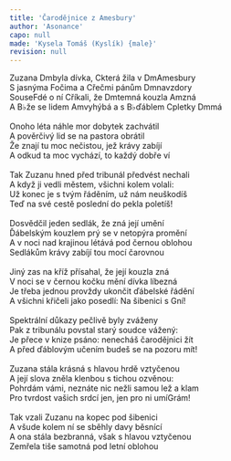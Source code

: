 ```yaml
---
title: 'Čarodějnice z Amesbury'
author: 'Asonance'
capo: null
made: 'Kysela Tomáš (Kyslík) {male}'
revision: null
---
```



<verse number="1:"></verse>Zuzana <wrapper><chord>Dm</chord></wrapper>byla dívka, <wrapper><chord>C</chord></wrapper>která žila v <wrapper><chord>Dm</chord></wrapper>Amesbury<br>
S jasnýma <wrapper><chord>F</chord></wrapper>očima a <wrapper><chord>C</chord></wrapper>řečmi pánům <wrapper><chord>Dm</chord></wrapper>navzdory<br>
Souse<wrapper><chord>F</chord></wrapper>dé o ní <wrapper><chord>C</chord></wrapper>říkali, že <wrapper><chord>Dm</chord></wrapper>temná kouzla <wrapper><chord>Am</chord></wrapper>zná<br>
A <wrapper><chord>B♭</chord></wrapper>že se lidem <wrapper><chord>Am</chord></wrapper>vyhýbá a s <wrapper><chord>B♭</chord></wrapper>ďáblem <wrapper><chord>C</chord></wrapper>pletky <wrapper><chord>Dm</chord></wrapper>má<br>
<br>
<verse number="2:"></verse>Onoho léta náhle mor dobytek zachvátil<br>
A pověrčivý lid se na pastora obrátil<br>
Že znají tu moc nečistou, jež krávy zabíjí<br>
A odkud ta moc vychází, to každý dobře ví<br>
<br>
<verse number="3:"></verse>Tak Zuzanu hned před tribunál předvést nechali<br>
A když ji vedli městem, všichni kolem volali:<br>
Už konec je s tvým řáděním, už nám neuškodíš<br>
Teď na své cestě poslední do pekla poletíš!<br>
<br>
<verse number="4:"></verse>Dosvědčil jeden sedlák, že zná její umění<br>
Ďábelským kouzlem prý se v netopýra promění<br>
A v noci nad krajinou létává pod černou oblohou<br>
Sedlákům krávy zabíjí tou mocí čarovnou<br>
<br>
<verse number="5:"></verse>Jiný zas na kříž přísahal, že její kouzla zná<br>
V noci se v černou kočku mění dívka líbezná<br>
Je třeba jednou provždy ukončit ďábelské řádění<br>
A všichni křičeli jako posedlí: Na šibenici s <wrapper><chord>G</chord></wrapper>ní!<br>
<br>
<verse number="6:"></verse>Spektrální důkazy pečlivě byly zváženy<br>
Pak z tribunálu povstal starý soudce vážený:<br>
Je přece v knize psáno: nenecháš čarodějnici žít<br>
A před ďáblovým učením budeš se na pozoru mít!<br>
<br>
<verse number="7:"></verse>Zuzana stála krásná s hlavou hrdě vztyčenou<br>
A její slova zněla klenbou s tichou ozvěnou:<br>
Pohrdám vámi, neznáte nic nežli samou lež a klam<br>
Pro tvrdost vašich srdcí jen, jen pro ni umí<wrapper><chord>G</chord></wrapper>rám!<br>
<br>
<verse number="8:"></verse>Tak vzali Zuzanu na kopec pod šibenici<br>
A všude kolem ní se sběhly davy běsnící<br>
A ona stála bezbranná, však s hlavou vztyčenou<br>
Zemřela tiše samotná pod letní oblohou<br>